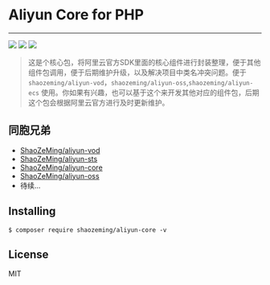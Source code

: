 # Aliyun Core for PHP

---
[![](https://travis-ci.org/ShaoZeMing/Aliyun-Core.svg?branch=master)](https://travis-ci.org/ShaoZeMing/Aliyun-Core) 
[![](https://img.shields.io/packagist/v/ShaoZeMing/aliyun-core.svg)](https://packagist.org/packages/shaozeming/aliyun-core) 
[![](https://img.shields.io/packagist/dt/ShaoZeMing/aliyun-core.svg)](https://packagist.org/packages/stichoza/shaozeming/aliyun-core)

> 这是个核心包，将阿里云官方SDK里面的核心组件进行封装整理，便于其他组件包调用，便于后期维护升级，以及解决项目中类名冲突问题。便于 `shaozeming/aliyun-vod`，`shaozeming/aliyun-oss`,`shaozeming/aliyun-ecs` 使用。你如果有兴趣，也可以基于这个来开发其他对应的组件包，后期这个包会根据阿里云官方进行及时更新维护。


## 同胞兄弟

- [ShaoZeMing/aliyun-vod](https://github.com/ShaoZeMing/Aliyun-Vod)
- [ShaoZeMing/aliyun-sts](https://github.com/ShaoZeMing/Aliyun-Sts)
- [ShaoZeMing/aliyun-core](https://github.com/ShaoZeMing/Aliyun-Core)
- [ShaoZeMing/aliyun-oss](https://github.com/ShaoZeMing/Aliyun-Oss)
- 待续...


## Installing

```shell
$ composer require shaozeming/aliyun-core -v
```


## License

MIT

